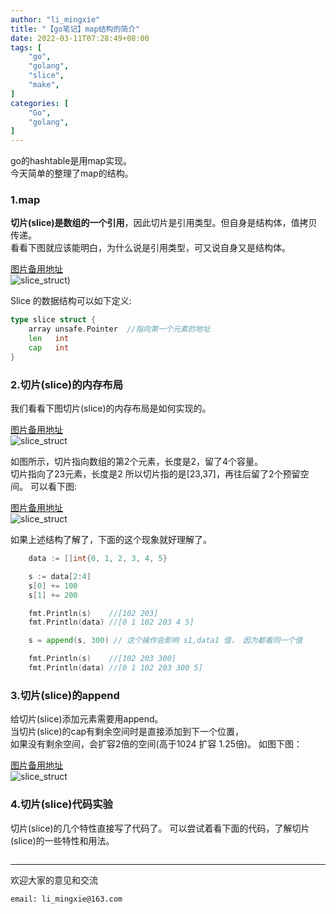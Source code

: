```yaml
---
author: "li_mingxie"
title: "【go笔记】map结构的简介"
date: 2022-03-11T07:28:49+08:00
tags: [
    "go",
    "golang",
    "slice",
    "make",
]
categories: [
    "Go",
    "golang",
]
---
```


go的hashtable是用map实现。  
今天简单的整理了map的结构。  

### 1.map

**切片(slice)是数组的一个引用**，因此切片是引用类型。但自身是结构体，值拷贝传递。  
看看下图就应该能明白，为什么说是引用类型，可又说自身又是结构体。  

[图片备用地址](https://limingxie.github.io/images/go/slice/slice_code_1.png)  
![slice_struct](https://mingxie-blog.oss-cn-beijing.aliyuncs.com/image/go/slice/slice_code_1.png?x-oss-process=image/resize,h_200,m_lfit))

Slice 的数据结构可以如下定义:

```go
type slice struct {
    array unsafe.Pointer  //指向第一个元素的地址
    len   int
    cap   int
}
```

### 2.切片(slice)的内存布局

我们看看下图切片(slice)的内存布局是如何实现的。

[图片备用地址](https://limingxie.github.io/images/go/slice/slice_code_2.png)  
![slice_struct](https://mingxie-blog.oss-cn-beijing.aliyuncs.com/image/go/slice/slice_code_2.png?x-oss-process=image/resize,h_200,m_lfit)

如图所示，切片指向数组的第2个元素，长度是2，留了4个容量。  
切片指向了23元素，长度是2 所以切片指的是[23,37]，再往后留了2个预留空间。
可以看下图:

[图片备用地址](https://limingxie.github.io/images/go/slice/slice_code_3.png)  
![slice_struct](https://mingxie-blog.oss-cn-beijing.aliyuncs.com/image/go/slice/slice_code_3.png?x-oss-process=image/resize,h_200,m_lfit)

如果上述结构了解了，下面的这个现象就好理解了。

```go
    data := []int{0, 1, 2, 3, 4, 5}

	s := data[2:4]
	s[0] += 100
	s[1] += 200

	fmt.Println(s)    //[102 203]
	fmt.Println(data) //[0 1 102 203 4 5]

	s = append(s, 300) // 这个操作会影响 s1,data1 值， 因为都看同一个值

	fmt.Println(s)    //[102 203 300]
	fmt.Println(data) //[0 1 102 203 300 5]
```

### 3.切片(slice)的append

给切片(slice)添加元素需要用append。  
当切片(slice)的cap有剩余空间时是直接添加到下一个位置，  
如果没有剩余空间，会扩容2倍的空间(高于1024 扩容 1.25倍)。
如图下图：

[图片备用地址](https://limingxie.github.io/images/go/slice/slice_code_4.png)  
![slice_struct](https://mingxie-blog.oss-cn-beijing.aliyuncs.com/image/go/slice/slice_code_4.png?x-oss-process=image/resize,h_200,m_lfit)

### 4.切片(slice)代码实验

切片(slice)的几个特性直接写了代码了。
可以尝试着看下面的代码，了解切片(slice)的一些特性和用法。  

```go

```

----------------------------------------------
欢迎大家的意见和交流

`email: li_mingxie@163.com`
